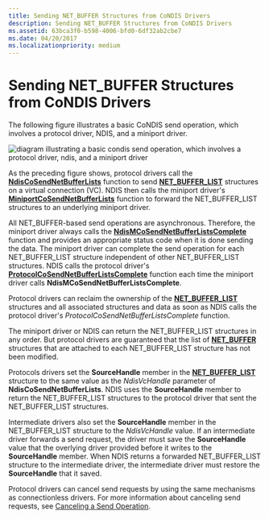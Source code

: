 ```yaml
---
title: Sending NET_BUFFER Structures from CoNDIS Drivers
description: Sending NET_BUFFER Structures from CoNDIS Drivers
ms.assetid: 63bca3f0-b598-4006-bfd0-6df32ab2cbe7
ms.date: 04/20/2017
ms.localizationpriority: medium
---
```


# Sending NET\_BUFFER Structures from CoNDIS Drivers





The following figure illustrates a basic CoNDIS send operation, which involves a protocol driver, NDIS, and a miniport driver.

![diagram illustrating a basic condis send operation, which involves a protocol driver, ndis, and a miniport driver](images/netbuffercosend.png)

As the preceding figure shows, protocol drivers call the [**NdisCoSendNetBufferLists**](https://msdn.microsoft.com/library/windows/hardware/ff561728) function to send [**NET\_BUFFER\_LIST**](https://msdn.microsoft.com/library/windows/hardware/ff568388) structures on a virtual connection (VC). NDIS then calls the miniport driver's [**MiniportCoSendNetBufferLists**](https://msdn.microsoft.com/library/windows/hardware/ff559365) function to forward the NET\_BUFFER\_LIST structures to an underlying miniport driver.

All NET\_BUFFER-based send operations are asynchronous. Therefore, the miniport driver always calls the [**NdisMCoSendNetBufferListsComplete**](https://msdn.microsoft.com/library/windows/hardware/ff563570) function and provides an appropriate status code when it is done sending the data. The miniport driver can complete the send operation for each NET\_BUFFER\_LIST structure independent of other NET\_BUFFER\_LIST structures. NDIS calls the protocol driver's [**ProtocolCoSendNetBufferListsComplete**](https://msdn.microsoft.com/library/windows/hardware/ff570257) function each time the miniport driver calls **NdisMCoSendNetBufferListsComplete**.

Protocol drivers can reclaim the ownership of the [**NET\_BUFFER\_LIST**](https://msdn.microsoft.com/library/windows/hardware/ff568388) structures and all associated structures and data as soon as NDIS calls the protocol driver's *ProtocolCoSendNetBufferListsComplete* function.

The miniport driver or NDIS can return the NET\_BUFFER\_LIST structures in any order. But protocol drivers are guaranteed that the list of [**NET\_BUFFER**](https://msdn.microsoft.com/library/windows/hardware/ff568376) structures that are attached to each NET\_BUFFER\_LIST structure has not been modified.

Protocols drivers set the **SourceHandle** member in the [**NET\_BUFFER\_LIST**](https://msdn.microsoft.com/library/windows/hardware/ff568388) structure to the same value as the *NdisVcHandle* parameter of **NdisCoSendNetBufferLists**. NDIS uses the **SourceHandle** member to return the NET\_BUFFER\_LIST structures to the protocol driver that sent the NET\_BUFFER\_LIST structures.

Intermediate drivers also set the **SourceHandle** member in the NET\_BUFFER\_LIST structure to the *NdisVcHandle* value. If an intermediate driver forwards a send request, the driver must save the **SourceHandle** value that the overlying driver provided before it writes to the **SourceHandle** member. When NDIS returns a forwarded NET\_BUFFER\_LIST structure to the intermediate driver, the intermediate driver must restore the **SourceHandle** that it saved.

Protocol drivers can cancel send requests by using the same mechanisms as connectionless drivers. For more information about canceling send requests, see [Canceling a Send Operation](canceling-a-send-operation.md).

 

 





